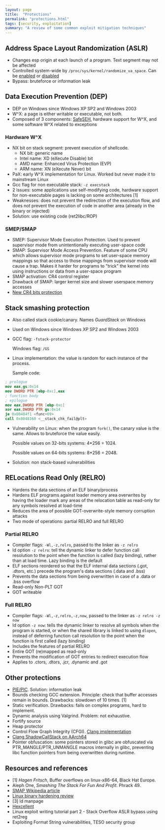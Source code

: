```yaml
---
layout: page
title:  "Protections"
permalink: "protections.html"
tags: [security, exploitation]
summary: "A review of some common exploit mitigation techniques"
---
```


## Address Space Layout Randomization (ASLR)
* Changes esp origin at each launch of a program. Text segment may not be affected
* Controlled system-wide by `/proc/sys/kernel/randomize_va_space`. Can be
[enabled](https://github.com/greglan/sec-tools/blob/master/enable_ASLR.sh) or [
disabled](https://github.com/greglan/sec-tools/blob/master/disable_ASLR.sh)
* Bypass: bruteforce or information leak

## Data Execution Prevention (DEP)
* DEP on Windows since Windows XP SP2 and Windows 2003
* W^X: a page is either writable or executable, not both.
* Composed of 3 components: [SafeSEH](/seh.html), hardware support for W^X, and
  some software W^X related to exceptions

### Hardware W^X
* NX bit on stack segment: prevent execution of shellcode.
  * NX bit: generic name
  * Intel name: XD (eXecute Disable) bit
  * AMD name: Enhanced Virus Protection (EVP)
  * ARM name: XN (eXecute Never) bit
* PaX: early W^X implementation for Linux. Worked but never made it to
  mainstream Linux
* Gcc flag for non executable stack: `-z execstack`
* 2 issues: some applications use self-modifying code, hardware support for
non-executable pages is lacking on some architectures [1]
* Weaknesses: does not prevent the redirection of the execution flow, and does
  not prevent the execution of code in another area (already in the binary or
  injected)
* Solution: use existing code (ret2libc/ROP)

### SMEP/SMAP
* SMEP: Supervisor Mode Execution Protection. Used to prevent supervisor mode
from unintentionally executing user-space code
* SMAP: Supervisor Mode Access Prevention. Feature of some CPU which allows
supervisor mode programs to set user-space memory mappings so that access to
those mappings from supervisor mode will cause a trap. Makes it harder for
programs to "trick" the kernel into using instructions or data from a user-space
program
* SMAP activation: CR4 control register
* Drawback of SMAP: larger kernel size and slower userspace memory accesses
* [New CR4 bits protection](https://www.phoronix.com/scan.php?page=news_item&px=Linux-Protect-Special-CR4-Bits)




## Stack smashing protection
* Also called stack cookie/canary. Names *GuardStack* on Windows
* Used on Windows since Windows XP SP2 and Windows 2003
* GCC flag: `-fstack-protector`

  Windows flag: `/GS`
* Linux implementation: the value is random for each instance of the process.

  Sample code:

```nasm
; prologue
mov eax,gs:0x14
mov DWORD PTR [ebp-0xc],eax
; function body
; epilogue
mov eax,DWORD PTR [ebp-0xc]
xor eax,DWORD PTR gs:0x14
je 0x80484f1 <func+69>
call 0x8048360 <__stack_chk_fail@plt>
```

* Vulnerability on Linux: when the program `fork()`, the canary value is the
  same. Allows to bruteforce the value easily.

  Possible values on 32-bits systems: 4*256 = 1024.

  Possible values on 64-bits systems: 8*256 = 2048.
* Solution: non stack-based vulnerabilities


## RELocations Read Only (RELRO)
* Hardens the data sections of an ELF binary/process
* Hardens ELF programs against loader memory area overwrites by having the
loader mark any areas of the relocation table as read-only for any symbols
resolved at load-time
* Reduces the area of possible GOT-overwrite-style memory corruption attacks
* Two mode of operations: partial RELRO and full RELRO

### Partial RELRO
* Compiler flags: `-Wl,-z,relro`, passed to the linker as `-z relro`
* ld option `-z relro`: tell the dynamic linker to defer function call
resolution to the point when the function is called (lazy binding), rather than
at load time. Lazy binding is the default
* ELF sections reordered so that the ELF internal data sections
(.got, .dtors, etc.) precede the program's data sections (.data and .bss)
* Prevents the data sections from being overwritten in case of a .data
or .bss overflow
* Read-only Non-PLT GOT
* GOT writeable

### Full RELRO
* Compiler flags: `-Wl,-z,relro,-z,now`, passed to the linker as `-z relro -z now`
* ld option `-z now`: tells the dynamic linker to resolve all symbols when the
program is started, or when the shared library is linked to using `dlopen`,
instead of deferring function call resolution to the point when the function is
first called (lazy binding)
* Includes the features of partial RELRO
* Entire GOT (re)mapped as read-only
* Prevents the modification of GOT entries to redirect execution flow
* Applies to .ctors, .dtors, .jcr, .dynamic and .got



## Other protections
* [PIE/PIC](elf.html#position-independent-executables-pie).
Solution: information leak
* Bounds checking GCC extension. Principle: check that buffer accesses remain in
bounds. Drawbacks: slowdown of 10 times. [1]
* Static verification. Drawbacks: fails on complex programs, hard to implement.
* Dynamic analysis using Valgrind. Problem: not exhaustive.
* Fortify source
* Heap protector
* Control Flow Graph Integrity (CFGI).
[Clang implementation](https://clang.llvm.org/docs/ControlFlowIntegrity.html)
* [Clang ShadowCallStack on AArch64](https://clang.llvm.org/docs/ShadowCallStack.html)
* Pointer obfuscation: some pointers stored in glibc are obfuscated via PTR_MANGLE/PTR_UNMANGLE macros
internally in glibc, preventing libc function pointers from being overwritten
during runtime.

## Resources and references
* [1] *Hagen Fritsch*, Buffer overflows on linux-x86-64, Black Hat Europe.
* Aleph One, *Smashing The Stack For Fun And Profit*. Phrack 49.
* [SMAP Wikipedia article](https://en.wikipedia.org/wiki/Supervisor_Mode_Access_Prevention)
* [Linux binary hardening review](https://capsule8.com/blog/millions-of-binaries-later-a-look-into-linux-hardening-in-the-wild/)
* [3] ld manpage
* [Hexcellent](http://security.cs.pub.ro/hexcellents/wiki/kb/exploiting/home)
* Linux exploit writing tutorial part 2 - Stack Overflow ASLR bypass using ret2reg
* Exploiting Format String vulnerabilities, TESO security group
